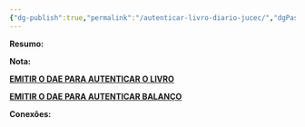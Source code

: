 ```yaml
---
{"dg-publish":true,"permalink":"/autenticar-livro-diario-jucec/","dgPassFrontmatter":true,"created":"2025-06-12T09:27:19.450-03:00","updated":"2025-06-12T09:47:32.053-03:00"}
---
```



**Resumo:**


**Nota:**

[**EMITIR O DAE PARA AUTENTICAR O LIVRO**](https://portalservicos.jucec.ce.gov.br/guiapagamento/pages/autenticacaoLivro/autenticacaoLivroPasso1.seam?conversationId=3494)

[**EMITIR O DAE PARA AUTENTICAR BALANÇO**](https://portalservicos.jucec.ce.gov.br/fcnremp/pages/remp/remp.seam?cid=2506)



**Conexões:**


